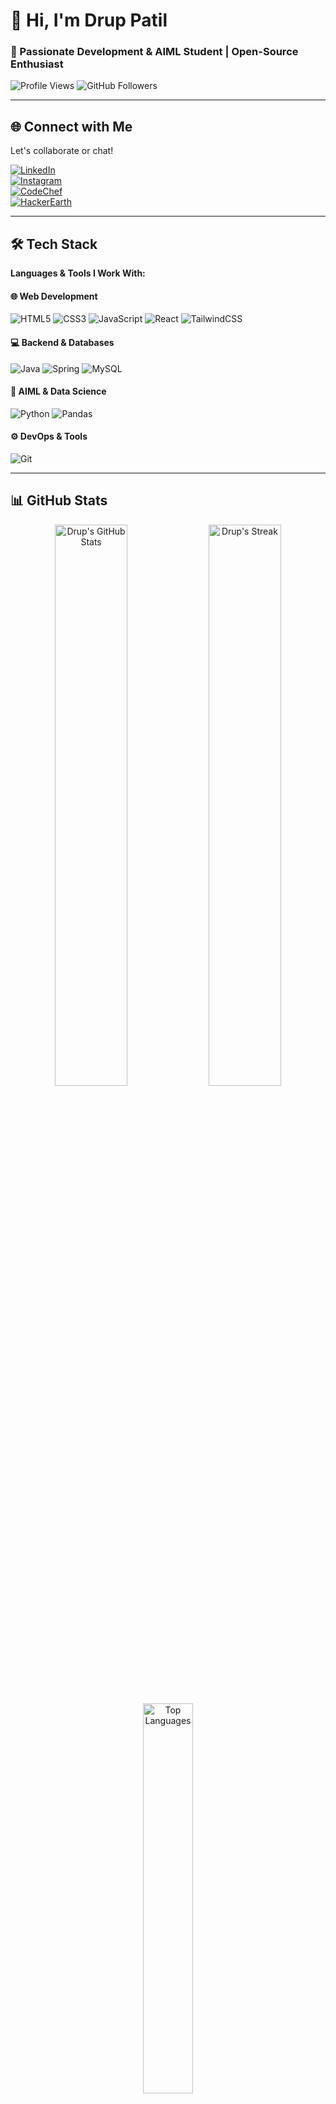 # 👋 Hi, I'm Drup Patil 
### 🚀 Passionate Development & AIML Student | Open-Source Enthusiast

![Profile Views](https://komarev.com/ghpvc/?username=drup123&label=Profile%20views&color=0e75b6&style=flat) 
![GitHub Followers](https://img.shields.io/github/followers/drup123?label=Follow&style=social)

---

## 🌐 Connect with Me  
Let's collaborate or chat!  

[![LinkedIn](https://img.shields.io/badge/LinkedIn-0077B5?style=for-the-badge&logo=linkedin&logoColor=white)](https://linkedin.com/in/drup-patil)  
[![Instagram](https://img.shields.io/badge/Instagram-E4405F?style=for-the-badge&logo=instagram&logoColor=white)](https://instagram.com/drup.27)  
[![CodeChef](https://img.shields.io/badge/CodeChef-%23B92B27.svg?style=for-the-badge&logo=CodeChef&logoColor=white)](https://www.codechef.com/users/drup_27)  
[![HackerEarth](https://img.shields.io/badge/HackerEarth-%232C3454.svg?style=for-the-badge&logo=HackerEarth&logoColor=white)](https://www.hackerearth.com/@druppatil27)  

---

## 🛠️ Tech Stack  
**Languages & Tools I Work With:**  

#### 🌐 Web Development  
![HTML5](https://img.shields.io/badge/HTML5-E34F26?style=for-the-badge&logo=html5&logoColor=white)
![CSS3](https://img.shields.io/badge/CSS3-1572B6?style=for-the-badge&logo=css3&logoColor=white)
![JavaScript](https://img.shields.io/badge/JavaScript-F7DF1E?style=for-the-badge&logo=javascript&logoColor=black)
![React](https://img.shields.io/badge/React-20232A?style=for-the-badge&logo=react&logoColor=61DAFB)
![TailwindCSS](https://img.shields.io/badge/Tailwind_CSS-38B2AC?style=for-the-badge&logo=tailwind-css&logoColor=white)

#### 💻 Backend & Databases  
![Java](https://img.shields.io/badge/Java-ED8B00?style=for-the-badge&logo=openjdk&logoColor=white)
![Spring](https://img.shields.io/badge/Spring-6DB33F?style=for-the-badge&logo=spring&logoColor=white)
![MySQL](https://img.shields.io/badge/MySQL-005C84?style=for-the-badge&logo=mysql&logoColor=white)

#### 🧠 AIML & Data Science  
![Python](https://img.shields.io/badge/Python-3776AB?style=for-the-badge&logo=python&logoColor=white)
![Pandas](https://img.shields.io/badge/Pandas-2C2D72?style=for-the-badge&logo=pandas&logoColor=white)

#### ⚙️ DevOps & Tools  
![Git](https://img.shields.io/badge/Git-F05032?style=for-the-badge&logo=git&logoColor=white)

---

## 📊 GitHub Stats  

<p align="center">
  <img src="https://github-readme-stats.vercel.app/api?username=drup123&show_icons=true&theme=radical" alt="Drup's GitHub Stats" width="48%"/>
  <img src="https://github-readme-streak-stats.herokuapp.com/?user=drup123&theme=radical" alt="Drup's Streak" width="48%"/>
</p>

<p align="center">
  <img src="https://github-readme-stats.vercel.app/api/top-langs/?username=drup123&layout=compact&theme=radical" alt="Top Languages" width="40%"/>
</p>

---

## 🔥 Current Focus  
- 🔭 Working on **AIML projects**  
- 🌱 Learning **Advanced Python & React**  
- 👯 Looking to collaborate on **Open-Source Projects**  
- 💬 Ask me about **Web Dev, Java, or Python!**  

---

⭐ **Fun Fact:** I love solving problems on CodeChef & HackerEarth!  

[![GitHub Stars](https://img.shields.io/github/stars/drup123?style=social)](https://github.com/drup123)  
